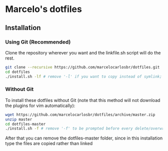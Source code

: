 # Marcelo's dotfiles

## Installation

### Using Git (Recommended)

Clone the repository wherever you want and the linkfile.sh script will do the rest.

```bash
git clone --recursive https://github.com/marcelocarlosbr/dotfiles.git
cd dotfiles
./install.sh -lf # remove '-ĺ' if you want to copy instead of symlink; remove '-f' to be prompted before every delete/overwrite action.
```

### Without Git

To install these dotfiles without Git (note that this method will not download the plugins for vim automatically):

```bash
wget https://github.com/marcelocarlosbr/dotfiles/archive/master.zip
unzip master
cd dotfiles-master
./install.sh -f # remove '-f' to be prompted before every delete/overwrite action.
```

After that you can remove the dotfiles-master folder, since in this installation type the files are copied rather than linked
